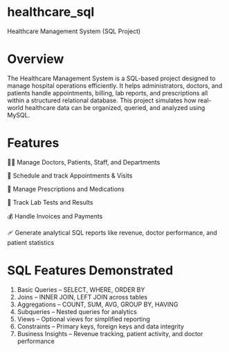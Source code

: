 # healthcare_sql

Healthcare Management System (SQL Project)

# Overview

The Healthcare Management System is a SQL-based project designed to manage hospital operations efficiently.
It helps administrators, doctors, and patients handle appointments, billing, lab reports, and prescriptions all within a structured relational database.
This project simulates how real-world healthcare data can be organized, queried, and analyzed using MySQL.

# Features

👩‍⚕️ Manage Doctors, Patients, Staff, and Departments

📅 Schedule and track Appointments & Visits

💊 Manage Prescriptions and Medications

🧪 Track Lab Tests and Results

💰 Handle Invoices and Payments

🩹 Generate analytical SQL reports like revenue, doctor performance, and patient statistics

# SQL Features Demonstrated

1. Basic Queries – SELECT, WHERE, ORDER BY
2. Joins – INNER JOIN, LEFT JOIN across tables
3. Aggregations – COUNT, SUM, AVG, GROUP BY, HAVING
4. Subqueries – Nested queries for analytics
5. Views – Optional views for simplified reporting
6. Constraints – Primary keys, foreign keys and data integrity
7. Business Insights – Revenue tracking, patient activity, and doctor performance
